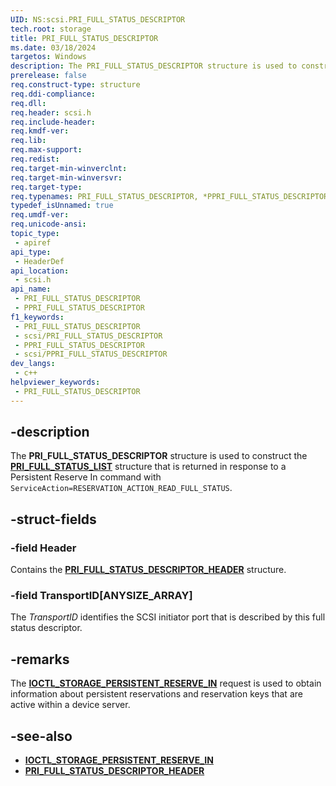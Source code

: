 ```yaml
---
UID: NS:scsi.PRI_FULL_STATUS_DESCRIPTOR
tech.root: storage
title: PRI_FULL_STATUS_DESCRIPTOR
ms.date: 03/18/2024
targetos: Windows
description: The PRI_FULL_STATUS_DESCRIPTOR structure is used to construct the PRI_FULL_STATUS_LIST structure that is returned in response to a Persistent Reserve In command.
prerelease: false
req.construct-type: structure
req.ddi-compliance: 
req.dll: 
req.header: scsi.h
req.include-header: 
req.kmdf-ver: 
req.lib: 
req.max-support: 
req.redist: 
req.target-min-winverclnt: 
req.target-min-winversvr: 
req.target-type: 
req.typenames: PRI_FULL_STATUS_DESCRIPTOR, *PPRI_FULL_STATUS_DESCRIPTOR
typedef_isUnnamed: true
req.umdf-ver: 
req.unicode-ansi: 
topic_type:
 - apiref
api_type:
 - HeaderDef
api_location:
 - scsi.h
api_name:
 - PRI_FULL_STATUS_DESCRIPTOR
 - PPRI_FULL_STATUS_DESCRIPTOR
f1_keywords:
 - PRI_FULL_STATUS_DESCRIPTOR
 - scsi/PRI_FULL_STATUS_DESCRIPTOR
 - PPRI_FULL_STATUS_DESCRIPTOR
 - scsi/PPRI_FULL_STATUS_DESCRIPTOR
dev_langs:
 - c++
helpviewer_keywords:
 - PRI_FULL_STATUS_DESCRIPTOR
---
```


## -description

The **PRI_FULL_STATUS_DESCRIPTOR** structure is used to construct the **[PRI_FULL_STATUS_LIST](ns-scsi-pri_full_status_list.md)** structure that is returned in response to a Persistent Reserve In command with `ServiceAction=RESERVATION_ACTION_READ_FULL_STATUS`.

## -struct-fields

### -field Header

Contains the **[PRI_FULL_STATUS_DESCRIPTOR_HEADER](ns-scsi-pri_full_status_descriptor_header.md)** structure.

### -field TransportID[ANYSIZE_ARRAY]

The *TransportID* identifies the SCSI initiator port that is described by this full status descriptor.

## -remarks

The **[IOCTL_STORAGE_PERSISTENT_RESERVE_IN](../ntddstor/ni-ntddstor-ioctl_storage_persistent_reserve_in.md)** request is used to obtain information about persistent reservations and reservation keys that are active within a device server.

## -see-also

- **[IOCTL_STORAGE_PERSISTENT_RESERVE_IN](../ntddstor/ni-ntddstor-ioctl_storage_persistent_reserve_in.md)**
- **[PRI_FULL_STATUS_DESCRIPTOR_HEADER](ns-scsi-pri_full_status_descriptor_header.md)**
